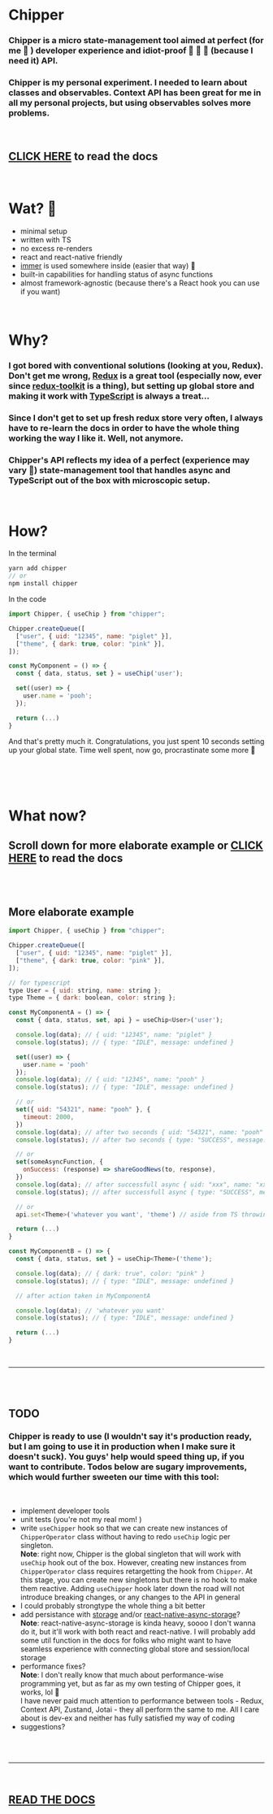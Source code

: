 # Chipper

### Chipper is a micro state-management tool aimed at perfect (for me 🤡 ) developer experience and idiot-proof 🙈 🙉 🙊 (because I need it) API.<br>

### Chipper is my personal experiment. I needed to learn about classes and observables. Context API has been great for me in all my personal projects, but using observables solves more problems.

<br>

## [CLICK HERE](src/lib/CHIPPER_DOCS.md) to read the docs

<br>

# Wat? 🗿

- minimal setup
- written with TS
- no excess re-renders
- react and react-native friendly
- [immer](https://immerjs.github.io/immer/docs/introduction) is used somewhere inside (easier that way) 🎉
- built-in capabilities for handling status of async functions
- almost framework-agnostic (because there's a React hook you can use if you want)

<br>

# Why?

### I got bored with conventional solutions (looking at you, Redux). Don't get me wrong, [Redux](https://redux.js.org/) is a great tool (especially now, ever since [redux-toolkit](https://redux-toolkit.js.org/) is a thing), but setting up global store and making it work with [TypeScript](https://www.typescriptlang.org/) is always a treat...<br>

### Since I don't get to set up fresh redux store very often, I always have to re-learn the docs in order to have the whole thing working the way I like it. Well, not anymore.

### Chipper's API reflects my idea of a perfect (experience may vary 🤷) state-management tool that handles async and TypeScript out of the box with microscopic setup.

<br>

# How?

In the terminal

```javascript
yarn add chipper
// or
npm install chipper
```

In the code

```javascript
import Chipper, { useChip } from "chipper";

Chipper.createQueue([
  ["user", { uid: "12345", name: "piglet" }],
  ["theme", { dark: true, color: "pink" }],
]);

const MyComponent = () => {
  const { data, status, set } = useChip('user');

  set((user) => {
    user.name = 'pooh';
  });

  return (...)
}
```

And that's pretty much it. Congratulations, you just spent 10 seconds setting up your global state. Time well spent, now go, procrastinate some more 🤡

<br>
<br>
<br>

# What now?

## Scroll down for more elaborate example or [CLICK HERE](src/lib/CHIPPER_DOCS.md) to read the docs

<br>
<br>

## More elaborate example

```javascript
import Chipper, { useChip } from "chipper";

Chipper.createQueue([
  ["user", { uid: "12345", name: "piglet" }],
  ["theme", { dark: true, color: "pink" }],
]);

// for typescript
type User = { uid: string, name: string };
type Theme = { dark: boolean, color: string };
```

```javascript
const MyComponentA = () => {
  const { data, status, set, api } = useChip<User>('user');

  console.log(data); // { uid: "12345", name: "piglet" }
  console.log(status); // { type: "IDLE", message: undefined }

  set((user) => {
    user.name = 'pooh'
  });
  console.log(data); // { uid: "12345", name: "pooh" }
  console.log(status); // { type: "IDLE", message: undefined }

  // or
  set({ uid: "54321", name: "pooh" }, {
    timeout: 2000,
  })
  console.log(data); // after two seconds { uid: "54321", name: "pooh" }
  console.log(status); // after two seconds { type: "SUCCESS", message: undefined }

  // or
  set(someAsyncFunction, {
    onSuccess: (response) => shareGoodNews(to, response),
  })
  console.log(data); // after successfull async { uid: "xxx", name: "xxx" }
  console.log(status); // after successfull async { type: "SUCCESS", message: undefined }

  // or
  api.set<Theme>('whatever you want', 'theme') // aside from TS throwing an error here (mismatched types) it does nothing to MyComponentA, but re-renders MyComponentB (or any other) subscribed to "theme" chip

  return (...)
}
```

```javascript
const MyComponentB = () => {
  const { data, status, set } = useChip<Theme>('theme');

  console.log(data); // { dark: true", color: "pink" }
  console.log(status); // { type: "IDLE", message: undefined }

  // after action taken in MyComponentA

  console.log(data); // 'whatever you want'
  console.log(status); // { type: "IDLE", message: undefined }

  return (...)
}
```

<br>

---

<br>
<br>

## TODO

### Chipper is ready to use (I wouldn't say it's production ready, but I am going to use it in production when I make sure it doesn't suck). You guys' help would speed thing up, if you want to contribute. Todos below are sugary improvements, which would further sweeten our time with this tool:

<br>

- implement developer tools
- unit tests (you're not my real mom! )
- write `useChipper` hook so that we can create new instances of `ChipperOperator` class without having to redo `useChip` logic per singleton.<br>
  **Note**: right now, Chipper is the global singleton that will work with `useChip` hook out of the box. However, creating new instances from `ChipperOperator` class requires retargetting the hook from `Chipper`. At this stage, you can create new singletons but there is no hook to make them reactive. Adding `useChipper` hook later down the road will not introduce breaking changes, or any changes to the API in general
- I could probably strongtype the whole thing a bit better
- add persistance with [storage](https://developer.mozilla.org/en-US/docs/Web/API/Web_Storage_API) and/or [react-native-async-storage](https://github.com/react-native-async-storage/async-storage)?<br>
  **Note**: react-native-async-storage is kinda heavy, soooo I don't wanna do it, but it'll work with both react and react-native. I will probably add some util function in the docs for folks who might want to have seamless experience with connecting global store and session/local storage
- performance fixes?<br>
  **Note**: I don't really know that much about performance-wise programming yet, but as far as my own testing of Chipper goes, it works, lol 🙈 <br>
  I have never paid much attention to performance between tools - Redux, Context API, Zustand, Jotai - they all perform the same to me. All I care about is dev-ex and neither has fully satisfied my way of coding
- suggestions?

<br>
<br>

---

<br>

## [READ THE DOCS](src/lib/CHIPPER_DOCS.md)
